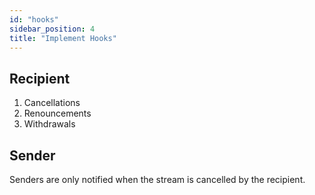 ```yaml
---
id: "hooks"
sidebar_position: 4
title: "Implement Hooks"
---
```


## Recipient

1. Cancellations
2. Renouncements
3. Withdrawals

## Sender

Senders are only notified when the stream is cancelled by the recipient.
